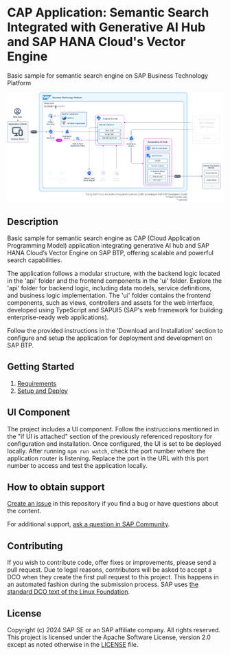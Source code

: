# CAP Application: Semantic Search Integrated with Generative AI Hub and SAP HANA Cloud's Vector Engine
Basic sample for semantic search engine on SAP Business Technology Platform


<!--- Register repository https://api.reuse.software/register, then add REUSE badge:
[![REUSE status](https://api.reuse.software/badge/github.com/SAP-samples/REPO-NAME)](https://api.reuse.software/info/github.com/SAP-samples/REPO-NAME)
-->
![Diagram](docs/architecture.png)
## Description
Basic sample for semantic search engine as CAP (Cloud Application Programming Model) application integrating generative AI hub and SAP HANA Cloud’s Vector Engine on SAP BTP, offering scalable and powerful search capabilities.

The application follows a modular structure, with the backend logic located in the 'api' folder and the frontend components in the 'ui' folder. Explore the 'api' folder for backend logic, including data models, service definitions, and business logic implementation. The 'ui' folder contains the frontend components, such as views, controllers and assets for the web interface, developed using TypeScript and SAPUI5 (SAP's web framework for building enterprise-ready web applications).

Follow the provided instructions in the 'Download and Installation' section to configure and setup the application for deployment and development on SAP BTP.

## Getting Started
1. [Requirements](https://github.com/SAP-samples/btp-cap-genai-semantic-search/blob/main/docs/tutorial/1-Requirements.md)
2. [Setup and Deploy](https://github.com/SAP-samples/btp-cap-genai-semantic-search/blob/main/docs/tutorial/2-Setup%20and%20Deploy.md)

## UI Component
The project includes a UI component. Follow the instruccions mentioned in the "if UI is attached" section of the previously referenced repository for configuration and installation. Once configured, the UI is set to be deployed locally. After running `npm run watch`, check the port number where the application router is listening. Replace the port in the URL with this port number to access and test the application locally.

## How to obtain support
[Create an issue](https://github.com/SAP-samples/btp-cap-genai-semantic-search/issues) in this repository if you find a bug or have questions about the content.
 
For additional support, [ask a question in SAP Community](https://answers.sap.com/questions/ask.html).

## Contributing
If you wish to contribute code, offer fixes or improvements, please send a pull request. Due to legal reasons, contributors will be asked to accept a DCO when they create the first pull request to this project. This happens in an automated fashion during the submission process. SAP uses [the standard DCO text of the Linux Foundation](https://developercertificate.org/).

## License
Copyright (c) 2024 SAP SE or an SAP affiliate company. All rights reserved. This project is licensed under the Apache Software License, version 2.0 except as noted otherwise in the [LICENSE](LICENSE) file.
